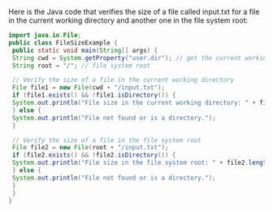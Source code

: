 Here is the Java code that verifies the size of a file called input.txt for a file in the current working directory and another one in the file system root:
```java
import java.io.File;
public class FileSizeExample {
 public static void main(String[] args) {
 String cwd = System.getProperty("user.dir"); // get the current working directory
 String root = "/"; // file system root

 // Verify the size of a file in the current working directory
 File file1 = new File(cwd + "/input.txt");
 if (file1.exists() && !file1.isDirectory()) {
 System.out.println("File size in the current working directory: " + file1.length() + " bytes");
 } else {
 System.out.println("File not found or is a directory.");
 }

 // Verify the size of a file in the file system root
 File file2 = new File(root + "/input.txt");
 if (file2.exists() && !file2.isDirectory()) {
 System.out.println("File size in the file system root: " + file2.length() + " bytes");
 } else {
 System.out.println("File not found or is a directory.");
 }
 }
}
```


